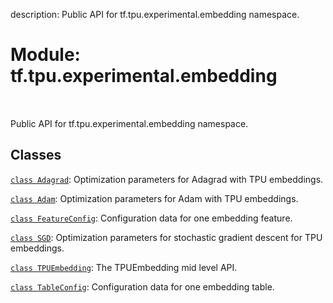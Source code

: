 description: Public API for tf.tpu.experimental.embedding namespace.

<div itemscope itemtype="http://developers.google.com/ReferenceObject">
<meta itemprop="name" content="tf.tpu.experimental.embedding" />
<meta itemprop="path" content="Stable" />
</div>

# Module: tf.tpu.experimental.embedding

<!-- Insert buttons and diff -->

<table class="tfo-notebook-buttons tfo-api nocontent" align="left">

</table>



Public API for tf.tpu.experimental.embedding namespace.



## Classes

[`class Adagrad`](../../../tf/tpu/experimental/embedding/Adagrad.md): Optimization parameters for Adagrad with TPU embeddings.

[`class Adam`](../../../tf/tpu/experimental/embedding/Adam.md): Optimization parameters for Adam with TPU embeddings.

[`class FeatureConfig`](../../../tf/tpu/experimental/embedding/FeatureConfig.md): Configuration data for one embedding feature.

[`class SGD`](../../../tf/tpu/experimental/embedding/SGD.md): Optimization parameters for stochastic gradient descent for TPU embeddings.

[`class TPUEmbedding`](../../../tf/tpu/experimental/embedding/TPUEmbedding.md): The TPUEmbedding mid level API.

[`class TableConfig`](../../../tf/tpu/experimental/embedding/TableConfig.md): Configuration data for one embedding table.

